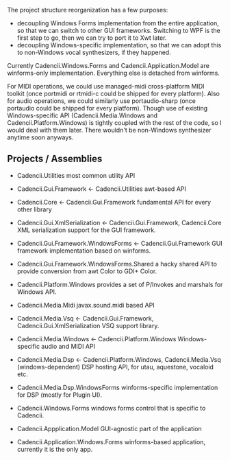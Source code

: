 The project structure reorganization has a few purposes:

- decoupling Windows Forms implementation from the entire application,
  so that we can switch to other GUI frameworks. Switching to WPF is
  the first step to go, then we can try to port it to Xwt later.
- decoupling Windows-specific implementation, so that we can adopt this
  to non-Windows vocal synthesizers, if they happened.

Currently Cadencii.Windows.Forms and Cadencii.Application.Model are
winforms-only implementation. Everything else is detached from winforms.

For MIDI operations, we could use managed-midi cross-platform MIDI toolkit
(once portmidi or rtmidi-c could be shipped for every platform).
Also for audio operations, we could similarly use portaudio-sharp
(once portaudio could be shipped for every platform).
Though use of existing Windows-specific API (Cadencii.Media.Windows and
Cadencii.Platform.Windows) is tightly coupled with the rest of the code,
so I would deal with them later.
There wouldn't be non-Windows synthesizer anytime soon anyways.

Projects / Assemblies
---------------------

- Cadencii.Utilities
	most common utility API
- Cadencii.Gui.Framework <- Cadencii.Utilities
	awt-based API
- Cadencii.Core <- Cadencii.Gui.Framework
	fundamental API for every other library
- Cadencii.Gui.XmlSerialization <- Cadencii.Gui.Framework, Cadencii.Core
	XML serialization support for the GUI framework.
- Cadencii.Gui.Framework.WindowsForms <- Cadencii.Gui.Framework
	GUI framework implementation based on winforms.
- Cadencii.Gui.Framework.WindowsForms.Shared
	a hacky shared API to provide conversion from awt Color to GDI+ Color.
- Cadencii.Platform.Windows
	provides a set of P/Invokes and marshals for Windows API.

- Cadencii.Media.Midi
	javax.sound.midi based API
- Cadencii.Media.Vsq <- Cadencii.Gui.Framework, Cadencii.Gui.XmlSerialization
	VSQ support library.
- Cadencii.Media.Windows <- Cadencii.Platform.Windows
	Windows-specific audio and MIDI API
- Cadencii.Media.Dsp <- Cadencii.Platform.Windows, Cadencii.Media.Vsq
	(windows-dependent) DSP hosting API, for utau, aquestone, vocaloid etc.
- Cadencii.Media.Dsp.WindowsForms
	winforms-specific implementation for DSP (mostly for Plugin UI).

- Cadencii.Windows.Forms
	windows forms control that is specific to Cadencii.
- Cadencii.Appplication.Model
	GUI-agnostic part of the application
- Cadencii.Application.Windows.Forms
	winforms-based application, currently it is the only app.

